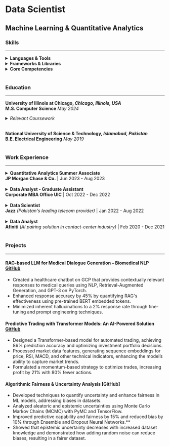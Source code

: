 # Data Scientist
## Machine Learning & Quantitative Analytics  
### Skills

---

<details>
  <summary><strong>Languages & Tools</strong></summary>
  <ul>
    <li><strong>Programming Languages:</strong>
      <ul>
        <li>Python</li>
        <li>C++</li>
        <li>SQL</li>
      </ul>
    </li>
    <li><strong>Tools & Platforms:</strong>
      <ul>
        <li>Spark</li>
        <li>Google Cloud Platform (GCP)</li>
        <li>Tableau</li>
        <li>Teradata</li>
      </ul>
    </li>
  </ul>
</details>

<details>
  <summary><strong>Frameworks & Libraries</strong></summary>
  <ul>
    <li>NumPy</li>
    <li>Pandas</li>
    <li>Matplotlib</li>
    <li>XGBoost</li>
    <li>Scikit-learn</li>
    <li>PyTorch</li>
    <li>PyMC</li>
    <li>TensorFlow</li>
  </ul>
</details>

<details>
  <summary><strong>Core Competencies</strong></summary>
  <ul>
    <li>Data Mining</li>
    <li>Visualization</li>
    <li>Machine Learning</li>
    <li>Deep Learning</li>
    <li>Database Management</li>
    <li>Distributed Computing</li>
  </ul>
</details>
<br>

### Education

---

**University of Illinois at Chicago, *Chicago, Illinois, USA***  
**M.S. Computer Science** _May 2024_
<details>
  <summary><em>Relevant Coursework</em></summary>
  <ul>
    <li>Machine Learning</li>
    <li>Artificial Intelligence</li>
    <li>Computer Algorithms</li>
    <li>Big Data Mining</li>
    <li>Neural Networks</li>
    <li>Biomedical NLP</li>
    <li>Economics & Computation</li>
    <li>Parallel Processing</li>
  </ul>
</details>
<br>

**National University of Science & Technology, *Islamabad, Pakistan***  
**B.E. Electrical Engineering** _May 2019_  
<br>
### Work Experience

---

<details>
  <summary><strong>Quantitative Analytics Summer Associate</strong><br><strong>JP Morgan Chase & Co.</strong> | Jun 2023 - Aug 2023</summary>
  <ul>
    <li>Applied statistical methodologies to identify and mitigate biases in financial models, enhancing predictive accuracy and risk management.</li>
    <li>Developed a credit approval model using XGBoost, accelerating model training time by 20-fold.</li>
    <li>Communicated technical details to model risk management, suggesting feature engineering improvements.</li>
    <li>Tools: Python, XGBoost, Fair Lending Analysis</li>
    <br>
  </ul>
</details>
<br>
<details>
  <summary><strong>Data Analyst - Graduate Assistant</strong><br><strong>Corporate MBA Office UIC</strong> | Oct 2022 - Dec 2022</summary>
  <ul>
    <li>Implemented ETL processes to ingest financial stock market data from WRDS, automating data synchronization and processing.</li>
    <li>Refined raw datasets from SQL databases, improving reporting and data comprehension.</li>
    <li>Documented ETL architecture, workflows, and dependencies for better data management.</li>
    <li>Tools: SQL, Spark, Python, WRDS</li>
    <br>
  </ul>
</details>
<br>
<details>
  <summary><strong>Data Scientist</strong><br><strong>Jazz</strong> <em>(Pakistan's leading telecom provider)</em> | Jan 2022 - Aug 2022</summary>
  <ul>
    <li>Developed ML models for churn prediction, campaign success, customer segmentation, and target marketing, driving actionable insights.</li>
    <li>Automated ad-hoc reporting reducing analysis time and supporting multiple business functions.</li>
    <li>Leveraged PySpark to extract and analyze large datasets, enhancing data-driven decision-making.</li>
    <li>Collaborated with cross-functional teams to deliver descriptive and prescriptive analytics, aligning with business objectives.</li>
    <li>Tools: Python, SQL, Apache Spark, MicroStrategy, Excel</li>
    <br>
  </ul>
</details>
<br>
<details>
  <summary><strong>Data Analyst</strong><br><strong>Afiniti</strong> <em>(AI pairing solution in contact-center industry)</em> | Feb 2020 - Dec 2021</summary>
  <ul>
    <li>Conducted in-depth root cause analyses of production issues using SQL, leading to strategic AI model enhancements.</li>
    <li>Implemented hierarchical models to improve caller-agent pairing, enhancing satisfaction and performance.</li>
    <li>Developed statistical models with STAN, optimizing agent-caller interactions and increasing success rates.</li>
    <li>Created Grafana dashboards to elevate operational performance and developed support workflows for Afiniti Airo.</li>
    <li>Tools: SQL, STAN, Grafana, Python</li>
    <br>
  </ul>
</details>
<br>

### Projects

---
#### RAG-based LLM for Medical Dialogue Generation – Biomedical NLP [GitHub](https://github.com/advaitpai/Medical-Dialog-Generation)

- Created a healthcare chatbot on GCP that provides contextually relevant responses to medical queries using NLP, Retrieval-Augmented Generation, and GPT-3 on PyTorch.
- Enhanced response accuracy by 45% by quantifying RAG's effectiveness using pre-trained BERT embedded tokens.
- Minimized inherent hallucinations to a 2% response rate through fine-tuning and prompt engineering techniques.

#### Predictive Trading with Transformer Models: An AI-Powered Solution [GitHub](https://github.com/zohairhashmi/blockhouse-transformers)

- Designed a Transformer-based model for automated trading, achieving 86% prediction accuracy and optimizing investment portfolio decisions.
- Processed market data features, generating sequence embeddings for price, RSI, MACD, and other technical indicators, enhancing the model’s ability to capture market trends.
- Formulated a momentum-based strategy to optimize trades, increasing profit by 21% with 80% fewer actions.

#### Algorithmic Fairness & Uncertainty Analysis [GitHub]

- Developed techniques to quantify uncertainty and enhance fairness in ML models, addressing biases in datasets.
- Analyzed aleatoric and epistemic uncertainties using Monte Carlo Markov Chains (MCMC) with PyMC and TensorFlow.
- Improved predictive capability and fairness by 15% and reduced bias by 10% through Ensemble and Dropout Neural Networks.**
- Showed that epistemic uncertainty decreases with increased dataset knowledge and demonstrated how adding random noise can reduce biases, resulting in a fairer dataset.

